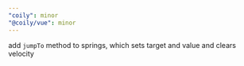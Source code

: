 ```yaml
---
"coily": minor
"@coily/vue": minor
---
```


add `jumpTo` method to springs, which sets target and value and clears velocity
